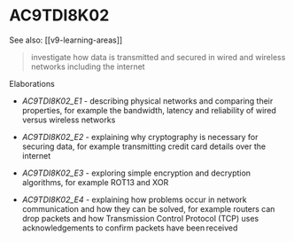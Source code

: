 
# AC9TDI8K02 

See also: [[v9-learning-areas]]

> investigate how data is transmitted and secured in wired and wireless networks including the internet

Elaborations


- _AC9TDI8K02_E1_ - describing physical networks and comparing their properties, for example the bandwidth, latency and reliability of wired versus wireless networks

- _AC9TDI8K02_E2_ - explaining why cryptography is necessary for securing data, for example transmitting credit card details over the internet

- _AC9TDI8K02_E3_ - exploring simple encryption and decryption algorithms, for example ROT13 and XOR

- _AC9TDI8K02_E4_ - explaining how problems occur in network communication and how they can be solved, for example routers can drop packets and how Transmission Control Protocol (TCP) uses acknowledgements to confirm packets have been received
